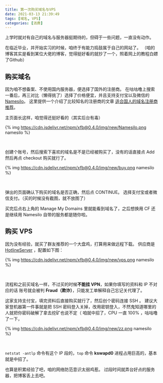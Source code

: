 ```yaml
---
title: 第一次购买域名与VPS
date: 2021-03-13 21:39:49
tags: [域名, VPS]
categories: [消费]
---
```


上学时就对有自己的域名与服务器挺期待的，但碍于一些问题，一直没有动作。

<!-- More -->

在临近毕业，并开始实习的时候，咱终于有能力捣鼓属于自己的网站了。
（咱的博客其实是看到某位大佬的博客，觉得挺好看的就抄了一个，照着网上的教程白嫖了Github）

## 购买域名

因为咱不想备案、不使用国内服务器，便选择了国外的注册商。
在咕咕噜上搜索一番后，再三对比（懒得挑了）选择了价格便宜，并且支持支付宝以及微信的 [Namesilo](https://www.namesilo.com/)。
这里提供一个介绍了比较知名的注册商的文章 [适合国人的域名注册商推荐](https://tlanyan.me/domain-register-for-mainland/)。

主页面长这样，咱觉得还挺好看的（其实后台有毒）

{% img https://cdn.jsdelivr.net/npm/xfb@0.4.0/img/new/Namesilo.png namesilo %}  

<br/>

创建个账号，然后搜索下喜欢的域名是不是已经被购买了，没有的话直接点 Add 然后再点 checkout 购买就行了。

{% img https://cdn.jsdelivr.net/npm/xfb@0.4.0/img/new/buy.png namesilo %}

<br/>

弹出的页面确认下购买的域名是否正确，然后点 CONTINUE。
选择支付宝或者微信支付。（买的时候没有截图，就不放图了）

买完后点右上角的 Manage My Domains 里就能看到域名了，之后想换用 CF 还是继续用 Namesilo 自带的服务都是随你啦。

## 购买 VPS

因为没有经验，就买了群友推荐的一个大盘鸡，打算用来做远程下载。
供应商是 [HotlineServer](https://www.hotlineservers.com/) ，配置如下图：

{% img https://cdn.jsdelivr.net/npm/xfb@0.4.0/img/new/vps.png namesilo %}

<br/>

流程和之前买域名一样，不过买的时候**不能挂 VPN**，如果你填写的资料和 IP 不对应的话
账号就会被判 **Fraud（欺诈）**，只能发工单解释自己忘记关代理了。

这家支持支付宝，填完资料后直接购买就行了，然后创个密码连接 SSH 。
建议大家登机器第一件事就是把 SSH 密码登入关掉，改用密钥登入，不然鬼知道哪里的人就把你密码破解了拿去挖矿也说不定（
咱就中招了，CPU 一直 100% ，咕咕噜了一下，

{% img https://cdn.jsdelivr.net/npm/xfb@0.4.0/img/new/zz.png namesilo %}  

<br/>

`netstat -antlp` 命令有这个 IP 段的，`top` 命令 **kswapd0**  进程占用巨高的，基本就是中招了。

也算是积累经验了吧，咱的网络防范意识太弱鸡惹。
过段时间就弄台好点的服务器，把博客丢上去吧。
